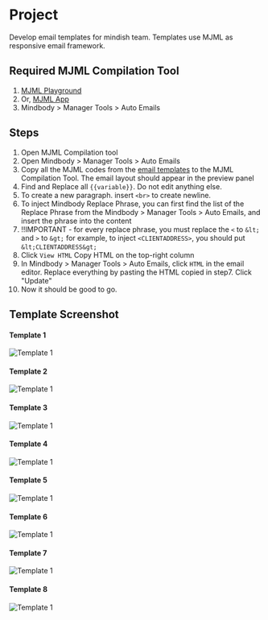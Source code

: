 # Project
Develop email templates for mindish team.
Templates use MJML as responsive email framework.

## Required MJML Compilation Tool
1. [MJML Playground](https://mjml.io/try-it-live/)
2. Or, [MJML App](https://mjmlio.github.io/mjml-app/)
3. Mindbody > Manager Tools > Auto Emails

## Steps
1. Open MJML Compilation tool
2. Open Mindbody > Manager Tools > Auto Emails
3. Copy all the MJML codes from the [email templates](https://github.com/traverseworks/mindish-email) to the MJML Compilation Tool. The email layout should appear in the preview panel
4. Find and Replace all `{{variable}}`. Do not edit anything else.
5. To create a new paragraph. insert `<br>` to create newline.
6. To inject Mindbody Replace Phrase, you can first find the list of the Replace Phrase from the Mindbody > Manager Tools > Auto Emails, and insert the phrase into the content
7. !!IMPORTANT - for every replace phrase, you must replace the `<` to `&lt;` and `>` to `&gt;`
for example, to inject `<CLIENTADDRESS>`, you should put `&lt;CLIENTADDRESS&gt;`
7. Click `View HTML` Copy HTML on the top-right column
8. In Mindbody > Manager Tools > Auto Emails, click `HTML` in the email editor. Replace everything by pasting the HTML copied in step7. Click "Update"
9. Now it should be good to go.

## Template Screenshot
#### Template 1
![Template 1](https://github.com/traverseworks/mindish-email/blob/main/screenshot/template-1-desktop.png)
#### Template 2
![Template 1](https://github.com/traverseworks/mindish-email/blob/main/screenshot/template-2-desktop.png)
#### Template 3
![Template 1](https://github.com/traverseworks/mindish-email/blob/main/screenshot/template-3-desktop.png)
#### Template 4
![Template 1](https://github.com/traverseworks/mindish-email/blob/main/screenshot/template-4-desktop.png)
#### Template 5
![Template 1](https://github.com/traverseworks/mindish-email/blob/main/screenshot/template-5-desktop.png)
#### Template 6
![Template 1](https://github.com/traverseworks/mindish-email/blob/main/screenshot/template-6-desktop.png)
#### Template 7
![Template 1](https://github.com/traverseworks/mindish-email/blob/main/screenshot/template-7-desktop.png)
#### Template 8
![Template 1](https://github.com/traverseworks/mindish-email/blob/main/screenshot/template-8-desktop.png)
